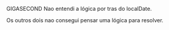 GIGASECOND 
Nao entendi a lógica por tras do localDate.

Os outros dois nao consegui pensar uma lógica para resolver. 
